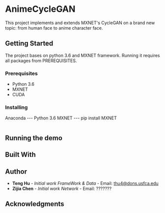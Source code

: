 # AnimeCycleGAN
This project implements and extends MXNET's CycleGAN on a brand new topic: from human face to anime character face. 

## Getting Started
The project bases on python 3.6 and MXNET framework. Running it requires all packages from PREREQUISITES.

### Prerequisites
* Python 3.6
* MXNET
* CUDA

### Installing
Anaconda --- Python 3.6
MXNET --- pip install MXNET

```

```
## Running the demo

## Built With

## Author
* **Teng Hu** - *Initial work FrameWork & Data* - Email: thu4@dons.usfca.edu
* **Zijia Chen** - *Initial work Network* - Email: ???????

## Acknowledgments


